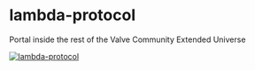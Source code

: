 # lambda-protocol
Portal inside the rest of the Valve Community Extended Universe


[![lambda-protocol](https://img.youtube.com/vi/pwMMrZbtuy4/0.jpg)](https://www.youtube.com/watch?v=pwMMrZbtuy4)